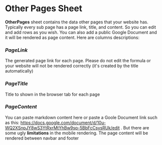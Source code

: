 # Other Pages Sheet

<b>OtherPages</b> sheet contains the data other pages that your website has. Typically every sub page has a page link, title, and content. So you can edit and add rows as you wish. You can also add a public Google Document and it will be rendered as page content. Here are columns descriptions:

### $PageLink$

The generated page link for each page. Please do not edit the formula or your website will not be rendered correctly (it's created by the title automatically)

### $PageTitle$

Title to shown in the browser tab for each page

### $PageContent$

You can paste markdown content here or paste a Goole Document link such as this: https://docs.google.com/document/d/10u-WQ2XSnpJY8wS3YtRxrMtYhBw9sp-5BbFcCsysRUk/edit . But there are some ugly <b>limitations</b> in the mobile rendering. The page content will be rendered between navbar and footer
